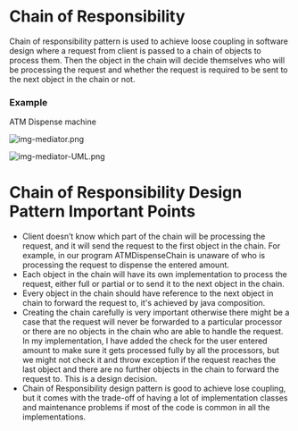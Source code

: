 # Chain of Responsibility
Chain of responsibility pattern is used to achieve loose coupling in software design where a request from client is passed to a chain of objects to process them. Then the object in the chain will decide themselves who will be processing the request and whether the request is required to be sent to the next object in the chain or not.

### Example
ATM Dispense machine

![img-mediator.png](https://journaldev.nyc3.cdn.digitaloceanspaces.com/2013/07/Chain-of-Responsibility-Pattern.png)

![img-mediator-UML.png](https://journaldev.nyc3.cdn.digitaloceanspaces.com/2013/07/Chain-of-Responsibility-Class-Diagram.png)


# Chain of Responsibility Design Pattern Important Points
- Client doesn’t know which part of the chain will be processing the request, and it will send the request to the first object in the chain. For example, in our program ATMDispenseChain is unaware of who is processing the request to dispense the entered amount.
- Each object in the chain will have its own implementation to process the request, either full or partial or to send it to the next object in the chain.
- Every object in the chain should have reference to the next object in chain to forward the request to, it's achieved by java composition.
- Creating the chain carefully is very important otherwise there might be a case that the request will never be forwarded to a particular processor or there are no objects in the chain who are able to handle the request. In my implementation, I have added the check for the user entered amount to make sure it gets processed fully by all the processors, but we might not check it and throw exception if the request reaches the last object and there are no further objects in the chain to forward the request to. This is a design decision.
- Chain of Responsibility design pattern is good to achieve lose coupling, but it comes with the trade-off of having a lot of implementation classes and maintenance problems if most of the code is common in all the implementations.